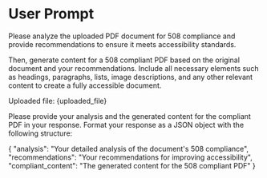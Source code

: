 # User Prompt

Please analyze the uploaded PDF document for 508 compliance and provide recommendations to ensure it meets accessibility standards.

Then, generate content for a 508 compliant PDF based on the original document and your recommendations. Include all necessary elements such as headings, paragraphs, lists, image descriptions, and any other relevant content to create a fully accessible document.

Uploaded file: {uploaded_file}

Please provide your analysis and the generated content for the compliant PDF in your response. Format your response as a JSON object with the following structure:

{
  "analysis": "Your detailed analysis of the document's 508 compliance",
  "recommendations": "Your recommendations for improving accessibility",
  "compliant_content": "The generated content for the 508 compliant PDF"
}
